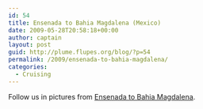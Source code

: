 ```yaml
---
id: 54
title: Ensenada to Bahia Magdalena (Mexico)
date: 2009-05-28T20:58:18+00:00
author: captain
layout: post
guid: http://plume.flupes.org/blog/?p=54
permalink: /2009/ensenada-to-bahia-magdalena/
categories:
  - Cruising
---
```

Follow us in pictures from [Ensenada to Bahia Magdalena](http://plume.flupes.org/gallery/index.php?level=album&id=19).